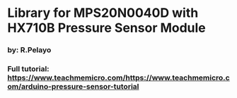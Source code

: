 # Library for MPS20N0040D with HX710B Pressure Sensor Module

### by: R.Pelayo

### Full tutorial: https://www.teachmemicro.com/https://www.teachmemicro.com/arduino-pressure-sensor-tutorial